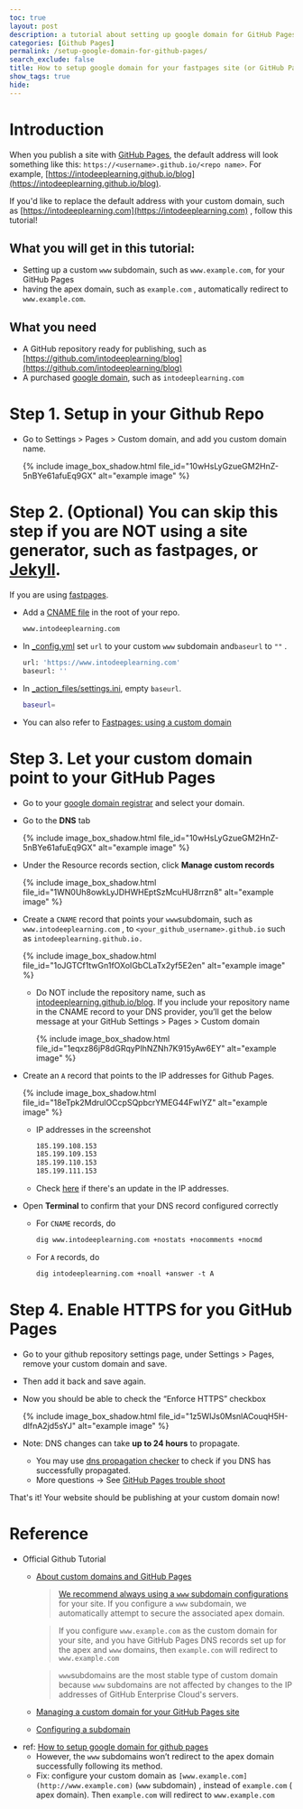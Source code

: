 ```yaml
---
toc: true
layout: post
description: a tutorial about setting up google domain for GitHub Pages
categories: [Github Pages]
permalink: /setup-google-domain-for-github-pages/
search_exclude: false
title: How to setup google domain for your fastpages site (or GitHub Pages)
show_tags: true
hide: 
---
```

# Introduction

When you publish a site with [GitHub Pages](https://pages.github.com), the default address will look something like this: `https://<username>.github.io/<repo name>`. For example, [https://intodeeplearning.github.io/blog](https://intodeeplearning.github.io/blog).

If you'd like to replace the default address with your custom domain, such as [https://intodeeplearning.com](https://intodeeplearning.com) , follow this tutorial!

## What you will get in this tutorial:

- Setting up a custom `www` subdomain, such as `www.example.com`, for your GitHub Pages
- having the apex domain, such as  `example.com` , automatically redirect to `www.example.com`.

## What you need

- A GitHub repository ready for publishing, such as [https://github.com/intodeeplearning/blog](https://github.com/intodeeplearning/blog)
- A purchased [google domain](https://domains.google), such as `intodeeplearning.com`

# Step 1. Setup in your Github Repo

- Go to Settings > Pages > Custom domain, and add you custom domain name.
    
    {% include image_box_shadow.html file_id="10wHsLyGzueGM2HnZ-5nBYe61afuEq9GX" alt="example image" %}
    

# Step 2. (Optional) You can skip this step if you are NOT using a site generator, such as fastpages, or [Jekyll](https://jekyllrb.com).

If you are using [fastpages](https://fastpages.fast.ai).

- Add a [CNAME file](https://github.com/fastai/fastpages/blob/master/CNAME) in the root of your repo.
    
    ```markdown
    www.intodeeplearning.com
    ```
    
- In [_config.yml](https://github.com/fastai/fastpages/blob/master/_config.yml) set `url` to your custom `www` subdomain and`baseurl` to `""` .
    
    ```bash
    url: 'https://www.intodeeplearning.com'
    baseurl: ''
    ```
    
- In [_action_files/settings.ini](https://github.com/fastai/fastpages/tree/master/_action_files), empty `baseurl`.
    
    ```bash
    baseurl=
    ```
    
- You can also refer to [Fastpages: using a custom domain](https://github.com/fastai/fastpages/blob/master/_fastpages_docs/_setup_pr_template.md#optional-using-a-custom-domain)

# Step 3. Let your custom domain point to your GitHub Pages

- Go to your [google domain registrar](https://domains.google.com/registrar/) and select your domain.
- Go to the **DNS** tab
    
    {% include image_box_shadow.html file_id="10wHsLyGzueGM2HnZ-5nBYe61afuEq9GX" alt="example image" %}
    
- Under the Resource records section, click **Manage custom records**
    
    {% include image_box_shadow.html file_id="1WN0Uh8owkLyJDHWHEptSzMcuHU8rrzn8" alt="example image" %}
    
- Create a `CNAME` record that points your `www`subdomain, such as  `www.intodeeplearning.com` , to  `<your_github_username>.github.io`   such as `intodeeplearning.github.io.`
    
    {% include image_box_shadow.html file_id="1oJGTCf1twGn1fOXoIGbCLaTx2yf5E2en" alt="example image" %}
    
    - Do NOT include the repository name, such as [intodeeplearning.github.io/blog](http://intodeeplearning.github.io/blog). If you include your repository name in the CNAME record to your DNS provider, you’ll get the below message at your GitHub Settings > Pages > Custom domain
        
        {% include image_box_shadow.html file_id="1eqxz86jP8dGRqyPIhNZNh7K915yAw6EY" alt="example image" %}
        
- Create an `A` record that points to the IP addresses for Github Pages.
    
    {% include image_box_shadow.html file_id="18eTpk2MdrulOCcpSQpbcrYMEG44FwIYZ" alt="example image" %}
    
    - IP addresses in the screenshot
        
        ```markdown
        185.199.108.153
        185.199.109.153
        185.199.110.153
        185.199.111.153
        ```
        
    - Check [here](https://docs.github.com/en/pages/configuring-a-custom-domain-for-your-github-pages-site/managing-a-custom-domain-for-your-github-pages-site#configuring-an-apex-domain) if there's an update in the IP addresses.
- Open **Terminal** to confirm that your DNS record configured correctly
    - For `CNAME` records, do
        
        ```markdown
        dig www.intodeeplearning.com +nostats +nocomments +nocmd
        ```
        
    - For `A` records, do
        
        ```markdown
        dig intodeeplearning.com +noall +answer -t A
        ```
        

# Step 4. Enable HTTPS for you GitHub Pages

- Go to your github repository settings page, under Settings > Pages, remove your custom domain and save.
- Then add it back and save again.
- Now you should be able to check the “Enforce HTTPS” checkbox
    
    {% include image_box_shadow.html file_id="1z5WlJs0MsnlACouqH5H-dlfnA2jd5sYJ" alt="example image" %}
    

- Note: DNS changes can take **up to 24 hours** to propagate. 
    - You may use [dns propagation checker](https://www.whatsmydns.net/#A/intodeeplearning.com) to check if you DNS has successfully propagated.
    - More questions -> See [GitHub Pages trouble shoot](https://docs.github.com/en/pages/configuring-a-custom-domain-for-your-github-pages-site/troubleshooting-custom-domains-and-github-pages)


That's it! Your website should be publishing at your custom domain now!

# Reference

- Official Github Tutorial
    - [About custom domains and GitHub Pages](https://docs.github.com/en/enterprise-cloud@latest/pages/configuring-a-custom-domain-for-your-github-pages-site/about-custom-domains-and-github-pages)
        
        > [We recommend always using a `www` subdomain configurations](https://docs.github.com/en/enterprise-cloud@latest/pages/configuring-a-custom-domain-for-your-github-pages-site/about-custom-domains-and-github-pages) for your site. If you configure a `www` subdomain, we automatically attempt to secure the associated apex domain.
        > 
        
        > If you configure `www.example.com` as the custom domain for your site, and you have GitHub Pages DNS records set up for the apex and `www` domains, then `example.com` will redirect to `www.example.com`
        > 
        
        > `www`subdomains are the most stable type of custom domain because `www` subdomains are not affected by changes to the IP addresses of GitHub Enterprise Cloud's servers.
        > 
    - [Managing a custom domain for your GitHub Pages site](https://docs.github.com/en/pages/configuring-a-custom-domain-for-your-github-pages-site/managing-a-custom-domain-for-your-github-pages-site#configuring-a-records-with-your-dns-provider)
    - [Configuring a subdomain](https://docs.github.com/en/pages/configuring-a-custom-domain-for-your-github-pages-site/managing-a-custom-domain-for-your-github-pages-site#configuring-a-subdomain)
- ref: [How to setup google domain for github pages](https://dev.to/trentyang/how-to-setup-google-domain-for-github-pages-1p58)
    - However, the `www` subdomains won’t redirect to the apex domain successfully following its method.
    - Fix: configure your custom domain as `[www.example.com](http://www.example.com)` (`www` subdomain) , instead of `example.com` ( apex domain). Then `example.com` will redirect to  `www.example.com`
